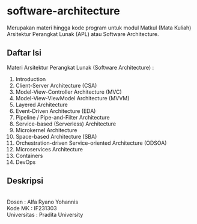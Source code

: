 # software-architecture
Merupakan materi hingga kode program untuk modul Matkul (Mata Kuliah) Arsitektur Perangkat Lunak (APL) atau Software Architecture.

## Daftar Isi
Materi Arsitektur Perangkat Lunak (Software Architecture) :
1. Introduction
2. Client-Server Architecture (CSA)
3. Model-View-Controller Architecture (MVC)
4. Model-View-ViewModel Architecture (MVVM)
5. Layered Architecture
6. Event-Driven Architecture (EDA)
7. Pipeline / Pipe-and-Filter Architecture
8. Service-based (Serverless) Architecture
9. Microkernel Architecture
10. Space-based Architecture (SBA)
11. Orchestration-driven Service-oriented Architecture (ODSOA)
12. Microservices Architecture
13. Containers
14. DevOps

## Deskripsi
\
Dosen       : Alfa Ryano Yohannis
\
Kode MK     : IF231303
\
Universitas : Pradita University
